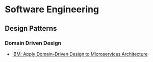 # Software Engineering

## Design Patterns

### Domain Driven Design

- [IBM: Apply Domain-Driven Design to Microservices Architecture](https://www.ibm.com/garage/method/practices/code/domain-driven-design/)